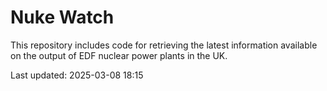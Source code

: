 # Nuke Watch

This repository includes code for retrieving the latest information available on the output of EDF nuclear power plants in the UK.

Last updated: 2025-03-08 18:15